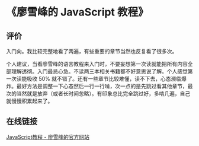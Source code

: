 # 《廖雪峰的 JavaScript 教程》

## 评价

入门向。我比较完整地看了两遍，有些重要的章节当然也反复看了很多次。

个人建议，当看廖雪峰的语言教程来入门时，不要妄想第一次读就能把所有内容全部理解透彻。入门最忌心急。不读两三本相关书籍都不好意思说了解。个人感觉第一次读能吸收 50% 就不错了。还有一些章节比较难懂，读不下去，心态濒临爆炸。最好方法是调整一下心态然后一行一行啃，次一点的是先跳过看其他章节，最次的当然就是放弃（或者长时间忽略）。有印象总比完全跳过好，多啃几遍，自己就慢慢积累起来了。

## 在线链接

[JavaScript教程 - 廖雪峰的官方网站](https://www.liaoxuefeng.com/wiki/001434446689867b27157e896e74d51a89c25cc8b43bdb3000)

